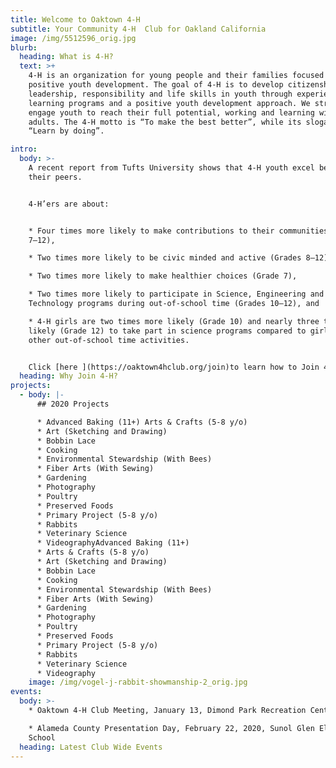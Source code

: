 ```yaml
---
title: Welcome to Oaktown 4-H
subtitle: Your Community 4-H  Club for Oakland California
image: /img/5512596_orig.jpg
blurb:
  heading: What is 4-H?
  text: >+
    4-H is an organization for young people and their families focused on
    positive youth development. The goal of 4-H is to develop citizenship,
    leadership, responsibility and life skills in youth through experiential
    learning programs and a positive youth development approach. We strive to
    engage youth to reach their full potential, working and learning with caring
    adults. The 4-H motto is “To make the best better”, while its slogan is
    “Learn by doing”. 

intro:
  body: >-
    A recent report from Tufts University shows that 4-H youth excel beyond
    their peers. 


    4-H’ers are about: 


    * Four times more likely to make contributions to their communities (Grades
    7–12), 

    * Two times more likely to be civic minded and active (Grades 8–12), 

    * Two times more likely to make healthier choices (Grade 7),

    * Two times more likely to participate in Science, Engineering and Computer
    Technology programs during out-of-school time (Grades 10–12), and 

    * 4-H girls are two times more likely (Grade 10) and nearly three times more
    likely (Grade 12) to take part in science programs compared to girls in
    other out-of-school time activities.


    Click [here ](https://oaktown4hclub.org/join)to learn how to Join 4-H!
  heading: Why Join 4-H?
projects:
  - body: |-
      ## 2020 Projects

      * Advanced Baking (11+) Arts & Crafts (5-8 y/o)
      * Art (Sketching and Drawing)
      * Bobbin Lace
      * Cooking
      * Environmental Stewardship (With Bees)
      * Fiber Arts (With Sewing)
      * Gardening
      * Photography
      * Poultry
      * Preserved Foods
      * Primary Project (5-8 y/o)
      * Rabbits
      * Veterinary Science
      * VideographyAdvanced Baking (11+)
      * Arts & Crafts (5-8 y/o)
      * Art (Sketching and Drawing)
      * Bobbin Lace
      * Cooking
      * Environmental Stewardship (With Bees)
      * Fiber Arts (With Sewing)
      * Gardening
      * Photography
      * Poultry
      * Preserved Foods
      * Primary Project (5-8 y/o)
      * Rabbits
      * Veterinary Science
      * Videography
    image: /img/vogel-j-rabbit-showmanship-2_orig.jpg
events:
  body: >-
    * Oaktown 4-H Club Meeting, January 13, Dimond Park Recreation Center

    * Alameda County Presentation Day, February 22, 2020, Sunol Glen Elementary
    School
  heading: Latest Club Wide Events
---
```


